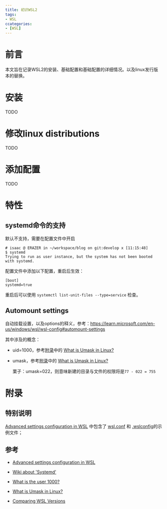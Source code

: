 ```yaml
---
title: 初识WSL2
tags:
- WSL
ccategories:
- [WSL]
---
```


# 前言

本文旨在记录WSL2的安装、基础配置和基础配置的详细情况。以及linux发行版本的替换。

<!-- more -->

# 安装

TODO

# 修改linux distributions

TODO

# 添加配置

TODO

# 特性

## systemd命令的支持

默认不支持，需要在配置文件中开启

```shell
# isaac @ ERAZER in ~/workspace/blog on git:develop x [11:15:48]
$ systemd
Trying to run as user instance, but the system has not been booted with systemd.
```

配置文件中添加以下配置，重启后生效：

```shell
[boot]
systemd=true
```

重启后可以使用 `systemctl list-unit-files --type=service` 检查。

## Automount settings

自动挂载设置，以及options的释义，参考：https://learn.microsoft.com/en-us/windows/wsl/wsl-config#automount-settings

其中涉及的概念：

- uid=1000，参考[附录](#附录)中的 [What is Umask in Linux?]

- umask，参考[附录](#附录)中的 [What is Umask in Linux?]
    
    栗子：umask=022，则意味新建的目录与文件的权限将是`77 - 022 = 755`

# 附录

## 特别说明

[Advanced settings configuration in WSL] 中包含了 [wsl.conf] 和 [.wslconfig]的示例文件；



## 参考

- [Advanced settings configuration in WSL]

- [Wiki about 'Systemd']

- [What is the user 1000?]

- [What is Umask in Linux?]

- [Comparing WSL Versions]



[Advanced settings configuration in WSL]:https://learn.microsoft.com/en-us/windows/wsl/wsl-config

[Wiki about 'Systemd']:https://en.wikipedia.org/wiki/Systemd

[What is the user 1000?]:https://www.linuxquestions.org/questions/linux-general-1/what-is-the-user-1000-a-4175510196/

[What is Umask in Linux?]:https://www.liquidweb.com/kb/what-is-umask-and-how-to-use-it-effectively/

[Comparing WSL Versions]:https://learn.microsoft.com/en-us/windows/wsl/compare-versions?source=recommendations

[.wslconfig]:https://learn.microsoft.com/en-us/windows/wsl/wsl-config#example-wslconfig-file

[wsl.conf]:https://learn.microsoft.com/en-us/windows/wsl/wsl-config#example-wslconf-file
